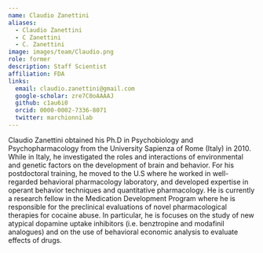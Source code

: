 ```yaml
---
name: Claudio Zanettini
aliases:
  - Claudio Zanettini
  - C Zanettini
  - C. Zanettini
image: images/team/Claudio.png
role: former
description: Staff Scientist
affiliation: FDA
links:
  email: claudio.zanettini@gmail.com
  google-scholar: zre7C0oAAAAJ
  github: c1au6i0
  orcid: 0000-0002-7336-8071
  twitter: marchionnilab
---
```


Claudio Zanettini obtained his Ph.D in Psychobiology and Psychopharmacology from the University Sapienza of Rome (Italy) in 2010. While in Italy, he investigated the roles and interactions of environmental and genetic factors on the development of brain and behavior. For his postdoctoral training, he moved to the U.S where he worked in well-regarded behavioral pharmacology laboratory, and developed expertise in operant behavior techniques and quantitative pharmacology. He is currently a research fellow in the Medication Development Program where he is responsible for the preclinical evaluations of novel pharmacological therapies for cocaine abuse. In particular, he is focuses on the study of new atypical dopamine uptake inhibitors (i.e. benztropine and modafinil analogues) and on the use of behavioral economic analysis to evaluate effects of drugs.

